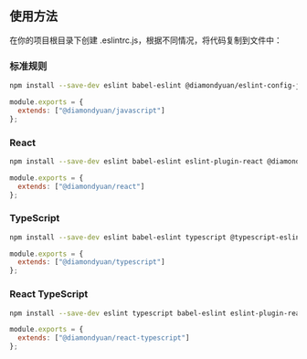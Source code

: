 ## 使用方法

在你的项目根目录下创建 .eslintrc.js，根据不同情况，将代码复制到文件中：

### 标准规则

```bash
npm install --save-dev eslint babel-eslint @diamondyuan/eslint-config-javascript
```

```javascript
module.exports = {
  extends: ["@diamondyuan/javascript"]
};
```

### React

```bash
npm install --save-dev eslint babel-eslint eslint-plugin-react @diamondyuan/eslint-config-react
```

```javascript
module.exports = {
  extends: ["@diamondyuan/react"]
};
```

### TypeScript

```bash
npm install --save-dev eslint babel-eslint typescript @typescript-eslint/parser @typescript-eslint/eslint-plugin @diamondyuan/eslint-config-typescript
```

```javascript
module.exports = {
  extends: ["@diamondyuan/typescript"]
};
```

### React TypeScript

```bash
npm install --save-dev eslint typescript babel-eslint eslint-plugin-react @typescript-eslint/parser @typescript-eslint/eslint-plugin @diamondyuan/eslint-config-react-typescript
```

```javascript
module.exports = {
  extends: ["@diamondyuan/react-typescript"]
};
```
